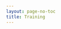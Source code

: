 ```yaml
---
layout: page-no-toc
title: Training
---
```


<div id="trainingspane" class="trainings-page"> </div>

